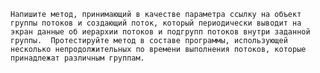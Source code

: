`Напишите метод, принимающий в качестве параметра ссылку на объект группы
потоков и создающий поток, который периодически выводит на экран данные об
иерархии потоков и подгрупп потоков внутри заданной группы. 
Протестируйте метод в составе программы, использующей несколько непродолжительных по
времени выполнения потоков, которые принадлежат различным группам.`